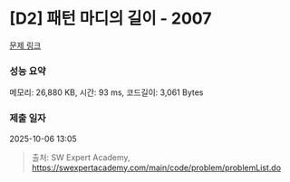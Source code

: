 # [D2] 패턴 마디의 길이 - 2007 

[문제 링크](https://swexpertacademy.com/main/code/problem/problemDetail.do?contestProbId=AV5P1kNKAl8DFAUq) 

### 성능 요약

메모리: 26,880 KB, 시간: 93 ms, 코드길이: 3,061 Bytes

### 제출 일자

2025-10-06 13:05



> 출처: SW Expert Academy, https://swexpertacademy.com/main/code/problem/problemList.do